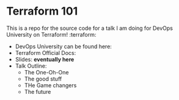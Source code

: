 # Terraform 101
This is a repo for the source code for a talk I am doing for DevOps University on Terraform! :terraform:

- DevOps University can be found here:
- Terraform Official Docs:
- Slides: __eventually here__
- Talk Outline:
    - The One-Oh-One
    - The good stuff
    - THe Game changers
    - The future


